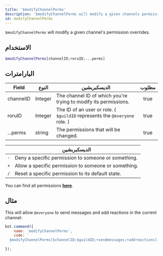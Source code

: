 ```yaml
---
title: '$modifyChannelPerms'
description: '$modifyChannelPerms will modify a given channels permission overrides.'
id: modifyChannelPerms
---
```


`$modifyChannelPerms` will modify a given channel's permission overrides.

## الاستخدام

```php
$modifyChannelPerms[channelID;roruID;...perms]
```

## البارامترات

| Field     | النوع   | الديسكبربشين                                                               | مطلوب |
| --------- | ------- | -------------------------------------------------------------------------- |:-----:|
| channelID | Integer | The channel ID of which you're trying to modify its permissions.           | true  |
| roruID    | Integer | The ID of an user or role. ( `$guildID` represents the `@everyone` role. ) | true  |
| ...perms  | string  | The permissions that will be changed.                                      | true  |

|     | الديسكبربشين                                         |
| --- | ---------------------------------------------------- |
| `-` | Deny a specific permission to someone or something.  |
| `+` | Allow a specific permission to someone or something. |
| `/` | Reset a specific permission to its default state.    |

You can find all permissions __[here](../../guides/client/2permissionsintents.md)__.

## مثال

This will allow `@everyone` to send messages and add reactions in the current channel:

```javascript
bot.command({
    name: 'modifyChannelPerms',
    code: `
  $modifyChannelPerms[$channelID;$guildID;+sendmessages;+addreactions]
  `
});
```
